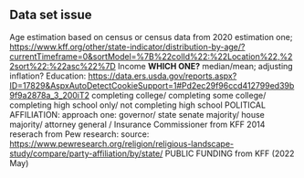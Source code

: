 ## Data set issue 
Age estimation based on census or census data from 2020 
estimation one; https://www.kff.org/other/state-indicator/distribution-by-age/?currentTimeframe=0&sortModel=%7B%22colId%22:%22Location%22,%22sort%22:%22asc%22%7D
Income **WHICH ONE?** median/mean; adjusting inflation? 
Education: https://data.ers.usda.gov/reports.aspx?ID=17829&AspxAutoDetectCookieSupport=1#Pd2ec29f96ccd412799ed39b9f9a2878a_3_200iT2 
   completing college/ completing some college/ completing high school only/ not completing high school 
POLITICAL AFFILIATION: approach one:  governor/ state senate majority/ house majority/ attorney general /  Insurance Commissioner from KFF 
2014 reserach from Pew research: 
source: https://www.pewresearch.org/religion/religious-landscape-study/compare/party-affiliation/by/state/
PUBLIC FUNDING from KFF (2022 May) 
